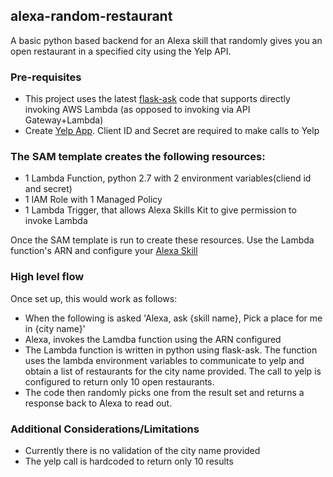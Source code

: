 ## alexa-random-restaurant

A basic python based backend for an Alexa skill that randomly gives you an open restaurant in a specified city using the Yelp API.


### Pre-requisites
- This project uses the latest [flask-ask](https://github.com/johnwheeler/flask-ask) code that supports directly invoking AWS Lambda (as opposed to invoking via API Gateway+Lambda)
- Create [Yelp App](https://www.yelp.com/developers/v3/manage_app). Client ID and Secret are required to make calls to Yelp

### The SAM template creates the following resources:
- 1 Lambda Function, python 2.7 with 2 environment variables(cliend id and secret)
- 1 IAM Role with 1 Managed Policy
- 1 Lambda Trigger, that allows Alexa Skills Kit to give permission to invoke Lambda

Once the SAM template is run to create these resources. Use the Lambda function's ARN and configure your [Alexa Skill](https://developer.amazon.com/edw/home.html)

### High level flow
Once set up, this would work as follows:

- When the following is asked 'Alexa, ask {skill name},  Pick a place for me in {city name}'
- Alexa, invokes the Lamdba function using the ARN configured
- The Lambda function is written in python using flask-ask. The function uses the lambda environment variables to communicate to yelp and obtain a list of restaurants for the city name provided. The call to yelp is configured to return only 10 open restaurants.
- The code then randomly picks one from the result set and returns a response back to Alexa to read out.


### Additional Considerations/Limitations

- Currently there is no validation of the city name provided
- The yelp call is hardcoded to return only 10 results

